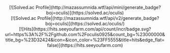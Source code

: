 <p align="center">
  [![Solved.ac Profile](http://mazassumnida.wtf/api/mini/generate_badge?boj=oculis)](https://solved.ac/oculis)
  <br>
  [![Solved.ac Profile](http://mazassumnida.wtf/api/v2/generate_badge?boj=oculis)](https://solved.ac/oculis/)
  <br>
  [![Hits](https://hits.seeyoufarm.com/api/count/incr/badge.svg?url=https%3A%2F%2Fgithub.com%2Foculis0925&count_bg=%23000000&title_bg=%23D32424&icon=&icon_color=%23FF5555&title=hits&edge_flat=false)](https://hits.seeyoufarm.com)
</p>
